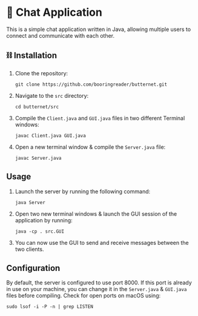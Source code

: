 # 🧈 Chat Application

This is a simple chat application written in Java, allowing multiple users to connect and communicate with each other.

## ⛓️ Installation

1. Clone the repository:

   ```
   git clone https://github.com/booringreader/butternet.git
   ```

2. Navigate to the `src` directory:

   ```
   cd butternet/src
   ```

3. Compile the `Client.java` and `GUI.java` files in two different Terminal windows:

   ```
   javac Client.java GUI.java
   ```

4. Open a new terminal window & compile the `Server.java` file:

   ```
   javac Server.java
   ```

## Usage

1. Launch the server by running the following command:

   ```
   java Server
   ```

2. Open two new terminal windows & launch the GUI session of the application by running:

   ```
   java -cp . src.GUI
   ```

3. You can now use the GUI to send and receive messages between the two clients.

## Configuration

By default, the server is configured to use port 8000. If this port is already in use on your machine, you can change it in the `Server.java` & `GUI.java` files before compiling.
Check for open ports on macOS using:
```
sudo lsof -i -P -n | grep LISTEN
```

